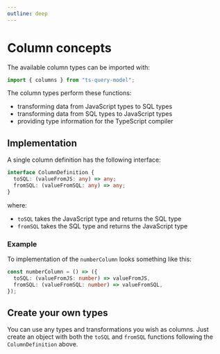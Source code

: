 ```yaml
---
outline: deep
---
```


# Column concepts

The available column types can be imported with:

```ts twoslash
import { columns } from "ts-query-model";
```

The column types perform these functions:

- transforming data from JavaScript types to SQL types
- transforming data from SQL types to JavaScript types
- providing type information for the TypeScript compiler

## Implementation

A single column definition has the following interface:

```ts
interface ColumnDefinition {
  toSQL: (valueFromJS: any) => any;
  fromSQL: (valueFromSQL: any) => any;
}
```

where:

- `toSQL` takes the JavaScript type and returns the SQL type
- `fromSQL` takes the SQL type and returns the JavaScript type

### Example

To implementation of the `numberColumn` looks something like this:

```ts twoslash
const numberColumn = () => ({
  toSQL: (valueFromJS: number) => valueFromJS,
  fromSQL: (valueFromSQL: number) => valueFromSQL,
});
```

## Create your own types

You can use any types and transformations you wish as columns.
Just create an object with both the `toSQL` and `fromSQL` functions
following the `ColumnDefinition` above.
